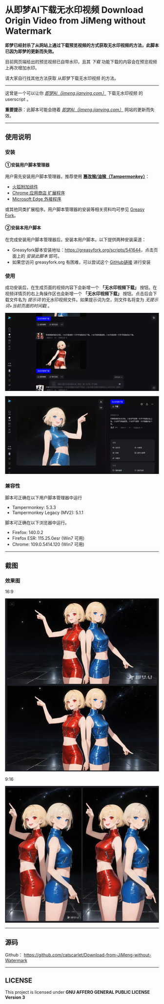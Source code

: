 # 从即梦AI下载无水印视频 Download Origin Video from JiMeng without Watermark

**即梦已经封杀了从网站上通过下载预览视频的方式获取无水印视频的方法，此脚本已因为即梦的更新而失效。**

目前网页端给出的预览视频已自带水印，且其 *下载* 功能下载的内容会在预览视频上再次增加水印。

请大家自行找其他方法获取 从即梦下载无水印视频 的方法。

---------

这曾是一个可以让你 _[即梦AI（jimeng.jianying.com）](https://jimeng.jianying.com)_ 下载无水印视频 的 userscript 。

**重要提示**：此脚本可能会随着 _[即梦AI（jimeng.jianying.com）](https://jimeng.jianying.com)_ 网站的更新而失效。

------



## 使用说明

### 安装

#### ①安装用户脚本管理器

用户需先安装用户脚本管理器，推荐使用 **[篡改猴/油猴（Tampermonkey）](https://www.tampermonkey.net/)**：

- [火狐附加组件](https://addons.mozilla.org/zh-CN/firefox/addon/tampermonkey/)
- [Chrome 应用商店 扩展程序](https://chrome.google.com/webstore/detail/tampermonkey/dhdgffkkebhmkfjojejmpbldmpobfkfo?hl=zh-CN)
- [Microsoft Edge 外接程序](https://microsoftedge.microsoft.com/addons/detail/tampermonkey/iikmkjmpaadaobahmlepeloendndfphd?hl=zh-CN&gl=CN)

或其他同类扩展程序。用户脚本管理器的安装等相关资料均可参见 [Greasy Fork](https://greasyfork.org/)。

#### ②安装本用户脚本

在完成安装用户脚本管理器后，安装本用户脚本。以下提供两种安装渠道：

- Greasyfork脚本安装地址：<https://greasyfork.org/scripts/541644>，点击页面上的 _安装此脚本_ 即可。
- 如果您访问 greasyfork.org 有困难，可以尝试这个 [GitHub链接](https://github.com/catscarlet/Download-from-JiMeng-without-Watermark/raw/refs/heads/main/Download-from-JiMeng-without-Watermark.user.js) 进行安装

### 使用

成功安装后，在生成页面的视频内容下会新增一个 **「无水印视频下载」** 按钮。在视频详情页的右上角操作区也会新增一个 **「无水印视频下载」** 按钮。点击后会下载文件名为 _提示词_ 的无水印视频文件。如果提示词为空，则文件名将变为 _无提示词+当前页面的时间戳_ 。

![screenshot1.webp](screenshots/screenshot1.webp)

![screenshot2.webp](screenshots/screenshot2.webp)

### 兼容性

脚本可正确在以下用户脚本管理器中运行

- Tampermonkey: 5.3.3
- Tampermonkey Legacy (MV2): 5.1.1

脚本可正确在以下浏览器中运行。

- Firefox: 140.0.2
- Firefox ESR: 115.25.0esr (Win7 可用)
- Chrome: 109.0.5414.120 (Win7 可用)

------

## 截图

### 效果图

16:9

![clip1-all.webp](screenshots/clip1-all.webp)

9:16

![clip2-all.webp](screenshots/clip2-all.webp)

------

## 源码

Github： <https://github.com/catscarlet/Download-from-JiMeng-without-Watermark>

------

## LICENSE

This project is licensed under **GNU AFFERO GENERAL PUBLIC LICENSE Version 3**
